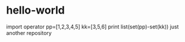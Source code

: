 # hello-world
import operator
pp=[1,2,3,4,5]
kk=[3,5,6]
print list(set(pp)-set(kk))
just another repository
